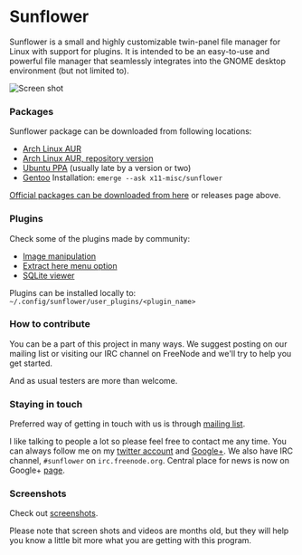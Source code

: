 Sunflower
=========

Sunflower is a small and highly customizable twin-panel file manager for Linux with support for plugins. It is intended to be an easy-to-use and powerful file manager that seamlessly integrates into the GNOME desktop environment (but not limited to).

![Screen shot](http://img713.imageshack.us/img713/3218/sunflowerpreview.png)

### Packages

Sunflower package can be downloaded from following locations:

* [Arch Linux AUR](http://aur.archlinux.org/packages.php?ID=49321)
* [Arch Linux AUR, repository version](http://aur.archlinux.org/packages.php?ID=49725)
* [Ubuntu PPA](https://launchpad.net/~atareao/+archive/sunflower) (usually late by a version or two)
* [Gentoo](http://packages.gentoo.org/package/x11-misc/sunflower)
    Installation: `emerge --ask x11-misc/sunflower`

[Official packages can be downloaded from here](http://sunflower-fm.org/pub) or releases page above.

### Plugins

Check some of the plugins made by community:
* [Image manipulation](https://github.com/ArseniyK/image_manipulation)
* [Extract here menu option](https://github.com/ArseniyK/archiver)
* [SQLite viewer](https://github.com/ArseniyK/sqlite_viewer)

Plugins can be installed locally to: `~/.config/sunflower/user_plugins/<plugin_name>`

### How to contribute
You can be a part of this project in many ways. We suggest posting on our mailing list or visiting our IRC channel on FreeNode and we'll try to help you get started.

And as usual testers are more than welcome.

### Staying in touch
Preferred way of getting in touch with us is through [mailing list](https://groups.google.com/forum/#!forum/sunflower-fm).

I like talking to people a lot so please feel free to contact me any time. You can always follow me on my [twitter account](http://twitter.com/MeanEYE_rcf) and [Google+](http://gplus.to/MeanEYE). We also have IRC channel, `#sunflower` on `irc.freenode.org`. Central place for news is now on Google+ [page](https://plus.google.com/104972396836379309898).

### Screenshots
Check out [screenshots](https://picasaweb.google.com/MeanEYE.rcf/Sunflower).

Please note that screen shots and videos are months old, but they will help you know a little bit more what you are getting with this program. 
